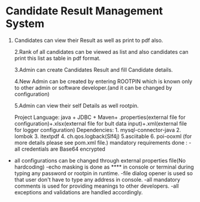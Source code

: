 # Candidate Result Management System

1. Candidates can view their Result as well as print to pdf also.

    2.Rank of all candidates can be viewed as list and also candidates can print this list as table in pdf format.

    3.Admin can create Candidates Result and fill Candidate details.

    4.New Admin can be created by entering ROOTPIN which is known only to other admin or software developer.(and it can be changed by configuration)

    5.Admin can view their self Details as well rootpin.

      Project Language: java + JDBC + Maven+ .properties(external file for configuration)+.xlsx(external file for bult data input)+.xml(external file for logger configuration)
          Dependencies:
            1. mysql-connector-java
            2. lombok
            3. itextpdf
            4. ch.qos.logback(Slf4j)
            5.asciitable
            6. poi-ooxml
             (for more details please see pom.xml file.)
mandatory requirements done :
-all credentials are  Base64 encrypted
- all configurations can be  changed through external properties file(No hardcoding)
-echo masking is done as **** in console or terminal during  typing any password or rootpin in runtime.
-file dialog opener is used so that user don't have to type any address in console.
-all mandatory comments is used for providing meanings to other developers.
-all exceptions and validations are handled accordingly.

